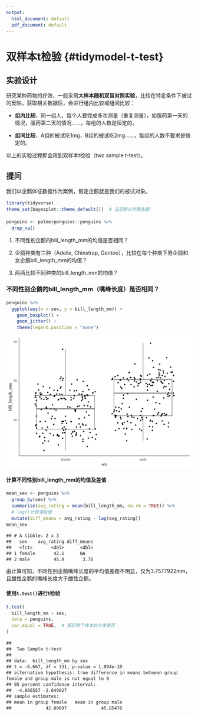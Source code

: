 ```yaml
---
output:
  html_document: default
  pdf_document: default
---
```


# 双样本t检验 {#tidymodel-t-test}



## 实验设计

研究某种药物的疗效，一般采用**大样本随机双盲对照实验**，比较在特定条件下被试的反映，获取相关数据后，会进行组内比较或组间比较：

- **组内比较**，同一组人，每个人要完成多次测量（重复测量），如服药第一天的情况，服药第二天的情况……，每组的人数是恒定的。

- **组间比较**，A组的被试吃1mg，B组的被试吃2mg……，每组的人数不要求是恒定的。

以上的实验过程即会用到双样本t检验（two sample t-test）。

## 提问

我们以企鹅体征数据作为案例，假定企鹅就是我们的被试对象。


```r
library(tidyverse)
theme_set(bayesplot::theme_default())  # 设定默认作图主题

penguins <- palmerpenguins::penguins %>% 
  drop_na()
```

1. 不同性别企鹅的bill_length_mm的均值是否相同？

2. 企鹅种类有三种（Adelie, Chinstrap, Gentoo），比较在每个种类下男企鹅和女企鹅bill_length_mm的均值？

3. 两两比较不同种类的bill_length_mm的均值？

### 不同性别企鹅的bill_length_mm（嘴峰长度）是否相同？


```r
penguins %>% 
  ggplot(aes(x = sex, y = bill_length_mm)) +
    geom_boxplot() +
    geom_jitter() +
    theme(legend.position = "none")
```

<img src="14-tidymodel-t-test_files/figure-html/unnamed-chunk-2-1.png" width="672" style="display: block; margin: auto;" />

#### 计算不同性别bill_length_mm的均值及差值


```r
mean_sex <- penguins %>% 
  group_by(sex) %>% 
  summarise(avg_rating = mean(bill_length_mm, na.rm = TRUE)) %>% 
  # lag()计算滞后值
  mutate(diff_means = avg_rating - lag(avg_rating))
mean_sex
```

```
## # A tibble: 2 x 3
##   sex    avg_rating diff_means
##   <fct>       <dbl>      <dbl>
## 1 female       42.1      NA   
## 2 male         45.9       3.76
```

由计算可知，不同性别企鹅嘴峰长度的平均值差距不明显，仅为3.7577922mm，且雄性企鹅的嘴峰长度大于雌性企鹅。

#### 使用`t.test()`进行t检验


```r
t.test(
  bill_length_mm ~ sex,
  data = penguins,
  var.equal = TRUE,  # 假定两个样本的方差是否
)
```

```
## 
## 	Two Sample t-test
## 
## data:  bill_length_mm by sex
## t = -6.667, df = 331, p-value = 1.094e-10
## alternative hypothesis: true difference in means between group female and group male is not equal to 0
## 95 percent confidence interval:
##  -4.866557 -2.649027
## sample estimates:
## mean in group female   mean in group male 
##             42.09697             45.85476
```

